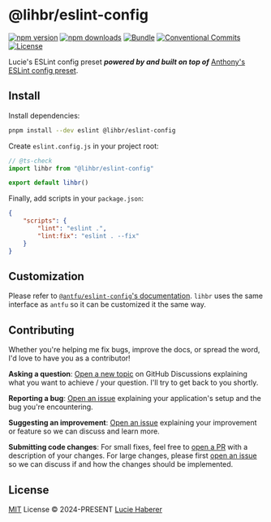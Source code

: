 # @lihbr/eslint-config

[![npm version][npm-version-src]][npm-version-href]
[![npm downloads][npm-downloads-src]][npm-downloads-href]
[![Bundle][bundle-src]][bundle-href]
[![Conventional Commits][conventional-commits-src]][conventional-commits-href]
[![License][license-src]][license-href]

Lucie's ESLint config preset ***powered by and built on top of*** [Anthony's ESLint config preset][antfu-eslint-config].

## Install

Install dependencies:

```bash
pnpm install --dev eslint @lihbr/eslint-config
```

Create `eslint.config.js` in your project root:

```javascript
// @ts-check
import lihbr from "@lihbr/eslint-config"

export default lihbr()
```

Finally, add scripts in your `package.json`:

```json
{
	"scripts": {
		"lint": "eslint .",
		"lint:fix": "eslint . --fix"
	}
}
```

## Customization

Please refer to [`@antfu/eslint-config`'s documentation][antfu-eslint-config-config]. `lihbr` uses the same interface as `antfu` so it can be customized it the same way.

## Contributing

Whether you're helping me fix bugs, improve the docs, or spread the word, I'd love to have you as a contributor!

**Asking a question**: [Open a new topic][repo-question] on GitHub Discussions explaining what you want to achieve / your question. I'll try to get back to you shortly.

**Reporting a bug**: [Open an issue][repo-bug-report] explaining your application's setup and the bug you're encountering.

**Suggesting an improvement**: [Open an issue][repo-feature-request] explaining your improvement or feature so we can discuss and learn more.

**Submitting code changes**: For small fixes, feel free to [open a PR][repo-pull-requests] with a description of your changes. For large changes, please first [open an issue][repo-feature-request] so we can discuss if and how the changes should be implemented.

## License

[MIT][license] License © 2024-PRESENT [Lucie Haberer][lihbr-github]

<!-- Links -->
[antfu-eslint-config]: https://github.com/antfu/eslint-config
[antfu-eslint-config-config]: https://github.com/antfu/eslint-config#customization
[license]: ./LICENSE
[lihbr-github]: https://github.com/lihbr

<!-- Contributing -->

[repo-question]: https://github.com/lihbr/eslint-config/discussions
[repo-bug-report]: https://github.com/lihbr/eslint-config/issues/new?assignees=&labels=bug&template=bug_report.md&title=
[repo-feature-request]: https://github.com/lihbr/eslint-config/issues/new?assignees=&labels=enhancement&template=feature_request.md&title=
[repo-pull-requests]: https://github.com/lihbr/eslint-config/pulls

<!-- Badges -->

[npm-version-src]: https://img.shields.io/npm/v/@lihbr/eslint-config?style=flat&colorA=131010&colorB=54669c
[npm-version-href]: https://npmjs.com/package/@lihbr/eslint-config
[npm-downloads-src]: https://img.shields.io/npm/dm/@lihbr/eslint-config?style=flat&colorA=131010&colorB=a54a5e
[npm-downloads-href]: https://npmjs.com/package/@lihbr/eslint-config
[bundle-src]: https://img.shields.io/bundlephobia/minzip/@lihbr/eslint-config?style=flat&colorA=131010&colorB=e84311&label=minzip
[bundle-href]: https://bundlephobia.com/result?p=@lihbr/eslint-config
[conventional-commits-src]: https://img.shields.io/badge/Conventional%20Commits-1.0.0-%23FE5196?style=flat&colorA=131010&colorB=f27602&logo=conventionalcommits&logoColor=faf1f1
[conventional-commits-href]: https://conventionalcommits.org
[license-src]: https://img.shields.io/github/license/lihbr/eslint-config.svg?style=flat&colorA=131010&colorB=759f53
[license-href]: https://github.com/lihbr/eslint-config/blob/main/LICENSE
